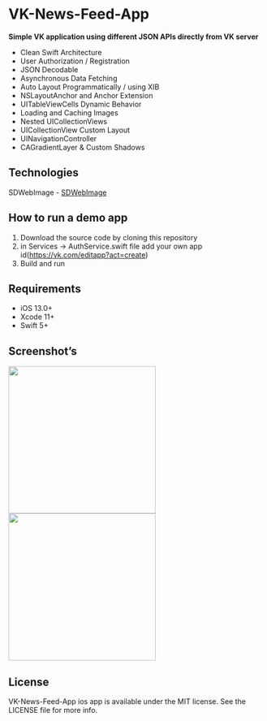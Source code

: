 # VK-News-Feed-App

**Simple VK application using different JSON APIs directly from VK server**

- Clean Swift Architecture
- User Authorization / Registration
- JSON Decodable
- Asynchronous Data Fetching
- Auto Layout Programmatically / using XIB
- NSLayoutAnchor and Anchor Extension
- UITableViewCells Dynamic Behavior
- Loading and Caching Images
- Nested UICollectionViews
- UICollectionView Custom Layout
- UINavigationController
- CAGradientLayer & Custom Shadows

## Technologies
SDWebImage - [SDWebImage](https://github.com/SDWebImage/SDWebImage)<br/>


## How to run a demo app

1) Download the source code by cloning this repository
2) in Services -> AuthService.swift file add your own app id(https://vk.com/editapp?act=create)
3) Build and run

## Requirements
- iOS 13.0+
- Xcode 11+
- Swift 5+


## Screenshot’s

<img width="290px" src="https://user-images.githubusercontent.com/5484111/132972316-babb2ba3-ed7e-432f-9d6f-46f10e10e276.png" /></a>
<img width="290px" src="https://user-images.githubusercontent.com/5484111/132972350-b4fe3b56-f093-4d9c-9c6f-c3e937692487.png" /></a>

## License

VK-News-Feed-App ios app is available under the MIT license. See the LICENSE file for more info.
